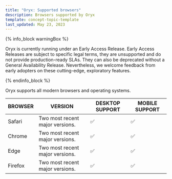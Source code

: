 ```yaml
---
title: "Oryx: Supported browsers"
description: Browsers supported by Oryx
template: concept-topic-template
last_updated: May 23, 2023
---
```


{% info_block warningBox %}

Oryx is currently running under an Early Access Release. Early Access Releases are subject to specific legal terms, they are unsupported and do not provide production-ready SLAs. They can also be deprecated without a General Availability Release. Nevertheless, we welcome feedback from early adopters on these cutting-edge, exploratory features.

{% endinfo_block %}

Oryx supports all modern browsers and operating systems.

| BROWSER | VERSION | DESKTOP SUPPORT | MOBILE SUPPORT |
| --- | --- | --- | --- |
| Safari | Two most recent major versions. | &#9989; | &#9989; |
| Chrome | Two most recent major versions. | &#9989; | &#9989; |
| Edge | Two most recent major versions. | &#9989; | &#9989; |
| Firefox | Two most recent major versions. | &#9989; | &#9989; |
